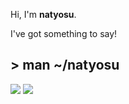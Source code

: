 Hi, I'm **natyosu**.

I've got something to say!

## > man ~/natyosu

![](https://github-readme-stats-mu-eight-90.vercel.app/api?username=natyosu3&count_private=true)
![](https://github-readme-stats-mu-eight-90.vercel.app/api/top-langs?username=natyosu3&count_private=true)
